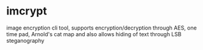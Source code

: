 # imcrypt
image encryption cli tool, supports encryption/decryption through AES, one time pad, Arnold's cat map and also allows hiding of text through LSB steganography
